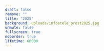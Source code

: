 ```yaml
---
draft: false
remove: ""
title: "2025"
background: uploads/infostele_prost2025.jpg
unmute: false
fullscreen: true
noborder: true
lifetime: 60000
---
```

